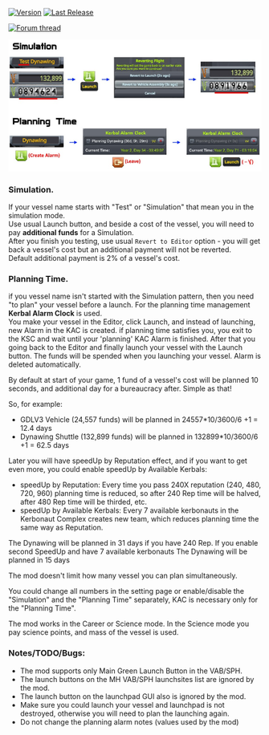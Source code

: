 [![Version](https://img.shields.io/github/release/yalov/KVAS.svg?label=Version&colorB=4CC61E)](https://github.com/yalov/KVAS/releases) 
[![Last Release](https://img.shields.io/github/release-date/yalov/KVAS.svg?label=Last%20Release&colorB=99C611)](https://github.com/yalov/KVAS/releases) 
<!--[![CKAN-Indexed](https://img.shields.io/badge/CKAN-Indexed-yellowgreen.svg)](https://github.com/KSP-CKAN/CKAN)-->
[![Forum thread](https://img.shields.io/badge/Link-Forum%20thread-blue.svg)](https://forum.kerbalspaceprogram.com/index.php?/topic/183393-*) 
<!--[![Spacedock](https://img.shields.io/badge/Link-Spacedock-blue.svg)](https://spacedock.info/mod/1989)-->


![scheme](https://github.com/yalov/KVAS/blob/master/Screenshots/scheme.jpg?raw=true)


### Simulation.

If your vessel name starts with "Test" or "Simulation" that mean you in the simulation mode.  
Use usual Launch button, and beside a cost of the vessel, you will need to pay **additional funds** for a Simulation.  
After you finish you testing, use usual `Revert to Editor` option - you will get back a vessel's cost but an additional payment will not be reverted.  
Default additional payment is 2% of a vessel's cost.

### Planning Time.

if you vessel name isn't started with the Simulation pattern, then you need "to plan" your vessel before a launch.
For the planning time management **Kerbal Alarm Clock** is used.  
You make your vessel in the Editor, click Launch, and instead of launching, new Alarm in the KAC is created. 
if planning time satisfies you, you exit to the KSC and wait until your 'planning' KAC Alarm is finished. After that you going back to the Editor and finally launch your vessel with the Launch button. The funds will be spended when you launching your vessel.  Alarm is deleted automatically.

By default at start of your game, 1 fund of a vessel's cost will be planned 10 seconds, and additional day for a bureaucracy after. Simple as that!

So, for example: 
 * GDLV3 Vehicle (24,557 funds) will be planned in 24557*10/3600/6 +1 = 12.4 days
 * Dynawing Shuttle (132,899 funds) will be planned in 132899*10/3600/6 +1 = 62.5 days

Later you will have speedUp by Reputation effect, and if you want to get even more, you could enable speedUp by Available Kerbals:

 * speedUp by Reputation: Every time you pass 240X reputation (240, 480, 720, 960) planning time is reduced, 
so after 240 Rep time will be halved, after 480 Rep time will be thirded, etc.
 * speedUp by Available Kerbals: Every 7 available kerbonauts in the Kerbonaut Complex creates new team, which reduces planning time the same way as Reputation.

The Dynawing will be planned in 31 days if you have 240 Rep.
If you enable second SpeedUp and have 7 available kerbonauts The Dynawing will be planned in 15 days

The mod doesn't limit how many vessel you can plan simultaneously. 

You could change all numbers in the setting page or enable/disable the "Simulation" and the "Planning Time" separately, KAC is necessary only for the "Planning Time".

The mod works in the Career or Science mode. In the Science mode you pay science points, and mass of the vessel is used.


### Notes/TODO/Bugs:

 * The mod supports only Main Green Launch Button in the VAB/SPH.
 * The launch buttons on the MH VAB/SPH launchsites list are ignored by the mod.
 * The launch button on the launchpad GUI also is ignored by the mod.
 * Make sure you could launch your vessel and launchpad is not destroyed, otherwise you will need to plan the launching again.
 * Do not change the planning alarm notes (values used by the mod)